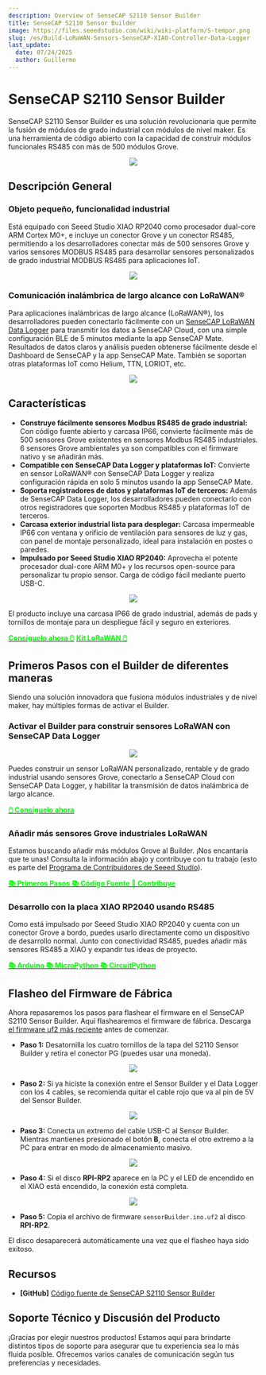 ```yaml
---
description: Overview of SenseCAP S2110 Sensor Builder
title: SenseCAP S2110 Sensor Builder
image: https://files.seeedstudio.com/wiki/wiki-platform/S-tempor.png
slug: /es/Build-LoRaWAN-Sensors-SenseCAP-XIAO-Controller-Data-Logger
last_update:
  date: 07/24/2025
  author: Guillermo
---
```


<!-- This wiki has been devided into 3 parts. -->

# SenseCAP S2110 Sensor Builder

SenseCAP S2110 Sensor Builder es una solución revolucionaria que permite la fusión de módulos de grado industrial con módulos de nivel maker. Es una herramienta de código abierto con la capacidad de construir módulos funcionales RS485 con más de 500 módulos Grove.

<div align="center"><img width={600} src="https://files.seeedstudio.com/wiki/SenseCAP_S2110_builder/SenseCAP-S2110-Sensor-Builder-105.jpg"/></div>

## Descripción General

### Objeto pequeño, funcionalidad industrial

Está equipado con Seeed Studio XIAO RP2040 como procesador dual-core ARM Cortex M0+, e incluye un conector Grove y un conector RS485, permitiendo a los desarrolladores conectar más de 500 sensores Grove y varios sensores MODBUS RS485 para desarrollar sensores personalizados de grado industrial MODBUS RS485 para aplicaciones IoT.

<div align="center"><img width={600} src="https://files.seeedstudio.com/wiki/SenseCAP-S2110/107.jpg"/></div>

### Comunicación inalámbrica de largo alcance con LoRaWAN®

Para aplicaciones inalámbricas de largo alcance (LoRaWAN®), los desarrolladores pueden conectarlo fácilmente con un [SenseCAP LoRaWAN Data Logger](https://www.seeedstudio.com/SenseCAP-S2100-LoRaWAN-Data-Logger-p-5361.html) para transmitir los datos a SenseCAP Cloud, con una simple configuración BLE de 5 minutos mediante la app SenseCAP Mate. Resultados de datos claros y análisis pueden obtenerse fácilmente desde el Dashboard de SenseCAP y la app SenseCAP Mate. También se soportan otras plataformas IoT como Helium, TTN, LORIOT, etc.

<div align="center"><img width={800} src="https://files.seeedstudio.com/wiki/SenseCAP_S2110_builder/SenseCAP-S2110-Sensor-Builder-106.jpg"/></div>

## Características

- **Construye fácilmente sensores Modbus RS485 de grado industrial:** Con código fuente abierto y carcasa IP66, convierte fácilmente más de 500 sensores Grove existentes en sensores Modbus RS485 industriales. 6 sensores Grove ambientales ya son compatibles con el firmware nativo y se añadirán más.
- **Compatible con SenseCAP Data Logger y plataformas IoT:** Convierte en sensor LoRaWAN® con SenseCAP Data Logger y realiza configuración rápida en solo 5 minutos usando la app SenseCAP Mate.
- **Soporta registradores de datos y plataformas IoT de terceros:** Además de SenseCAP Data Logger, los desarrolladores pueden conectarlo con otros registradores que soporten Modbus RS485 y plataformas IoT de terceros.
- **Carcasa exterior industrial lista para desplegar:** Carcasa impermeable IP66 con ventana y orificio de ventilación para sensores de luz y gas, con panel de montaje personalizado, ideal para instalación en postes o paredes.
- **Impulsado por Seeed Studio XIAO RP2040:** Aprovecha el potente procesador dual-core ARM M0+ y los recursos open-source para personalizar tu propio sensor. Carga de código fácil mediante puerto USB-C.

<div align="center"><img width={800} src="https://files.seeedstudio.com/wiki/SenseCAP-S2110/108.png"/></div>

El producto incluye una carcasa IP66 de grado industrial, además de pads y tornillos de montaje para un despliegue fácil y seguro en exteriores.

<div class="get_one_now_container" style={{textAlign: 'center'}}><a class="get_one_now_item" href="https://www.seeedstudio.com/SenseCAP-XIAO-LoRaWAN-Controller-p-5474.html"><strong><span><font color={'FFFFFF'} size={"4"}> Consíguelo ahora 🖱️</font></span></strong></a> <a class="get_one_now_item" href="https://www.seeedstudio.com/sensecap-outdoor-lorawan-sensor-kit-based-on-grove-p-5503.html"><strong><span><font color={'FFFFFF'} size={"4"}> Kit LoRaWAN 🖱️</font></span></strong></a> </div>

## Primeros Pasos con el Builder de diferentes maneras

Siendo una solución innovadora que fusiona módulos industriales y de nivel maker, hay múltiples formas de activar el Builder.

### Activar el Builder para construir sensores LoRaWAN con SenseCAP Data Logger

<div align="center"><img width={500} src="https://media-cdn.seeedstudio.com/media/catalog/product/cache/bb49d3ec4ee05b6f018e93f896b8a25d/1/-/1-e22011019-sensecap-s2110-lorawan-sensor-kit-first_1_.jpg"/></div>

Puedes construir un sensor LoRaWAN personalizado, rentable y de grado industrial usando sensores Grove, conectarlo a SenseCAP Cloud con SenseCAP Data Logger, y habilitar la transmisión de datos inalámbrica de largo alcance.

<div class="get_one_now_container" style={{textAlign: 'center'}}><a class="get_one_now_item" href="https://www.seeedstudio.com/SenseCAP-XIAO-LoRaWAN-Controller-p-5474.html"><strong><span><font color={'FFFFFF'} size={"4"}> 🖱️ Consíguelo ahora </font></span></strong></a> </div>

### Añadir más sensores Grove industriales LoRaWAN

Estamos buscando añadir más módulos Grove al Builder. ¡Nos encantaría que te unas! Consulta la información abajo y contribuye con tu trabajo (esto es parte del [Programa de Contribuidores de Seeed Studio](https://github.com/orgs/Seeed-Studio/projects/6/views/1?pane=issue&itemId=34120904)).

<div class="get_one_now_container" style={{textAlign: 'center'}}><a class="get_one_now_item" href="/list_of_supported_grove_n_adding_more"><strong><span><font color={'FFFFFF'} size={"4"}> 📚 Primeros Pasos </font></span></strong></a> <a class="get_one_now_item" href="https://github.com/Seeed-Studio/Seeed_Arduino_S2110"><strong><span><font color={'FFFFFF'} size={"4"}> 📚 Código Fuente </font></span></strong></a> <a class="get_one_now_item" href="https://github.com/orgs/Seeed-Studio/projects/6?pane=issue&itemId=34120904"><strong><span><font color={'FFFFFF'} size={"4"}> 🙋 Contribuye </font></span></strong></a> </div>

### Desarrollo con la placa XIAO RP2040 usando RS485

Como está impulsado por Seeed Studio XIAO RP2040 y cuenta con un conector Grove a bordo, puedes usarlo directamente como un dispositivo de desarrollo normal. Junto con conectividad RS485, puedes añadir más sensores RS485 a XIAO y expandir tus ideas de proyecto.

<div class="get_one_now_container" style={{textAlign: 'center'}}><a class="get_one_now_item" href="https://wiki.seeedstudio.com/XIAO-RP2040-with-Arduino/"><strong><span><font color={'FFFFFF'} size={"4"}> 📚 Arduino </font></span></strong></a> <a class="get_one_now_item" href="https://wiki.seeedstudio.com/XIAO-RP2040-with-MicroPython/"><strong><span><font color={'FFFFFF'} size={"4"}> 📚 MicroPython </font></span></strong></a> <a class="get_one_now_item" href="https://wiki.seeedstudio.com/XIAO-RP2040-with-CircuitPython/"><strong><span><font color={'FFFFFF'} size={"4"}> 📚 CircuitPython </font></span></strong></a></div>

## Flasheo del Firmware de Fábrica

Ahora repasaremos los pasos para flashear el firmware en el SenseCAP S2110 Sensor Builder. Aquí flashearemos el firmware de fábrica. Descarga [el firmware uf2 más reciente](https://github.com/Seeed-Studio/Seeed_Arduino_S2110/releases) antes de comenzar.

- **Paso 1:** Desatornilla los cuatro tornillos de la tapa del S2110 Sensor Builder y retira el conector PG (puedes usar una moneda).

<div align="center"><img width={400} src="https://files.seeedstudio.com/wiki/SenseCAP-S2110/92.jpg"/></div>

- **Paso 2:** Si ya hiciste la conexión entre el Sensor Builder y el Data Logger con los 4 cables, se recomienda quitar el cable rojo que va al pin de 5V del Sensor Builder.

<div align="center"><img width={400} src="https://files.seeedstudio.com/wiki/SenseCAP-S2110/97.jpg"/></div>

- **Paso 3:** Conecta un extremo del cable USB-C al Sensor Builder. Mientras mantienes presionado el botón **B**, conecta el otro extremo a la PC para entrar en modo de almacenamiento masivo.

<div align="center"><img width={400} src="https://files.seeedstudio.com/wiki/SenseCAP-S2110/98.jpg"/></div>

- **Paso 4:** Si el disco **RPI-RP2** aparece en la PC y el LED de encendido en el XIAO está encendido, la conexión está completa.

<div align="center"><img width={400} src="https://files.seeedstudio.com/wiki/SenseCAP-S2110/91.png"/></div>

- **Paso 5:** Copia el archivo de firmware `sensorBuilder.ino.uf2` al disco **RPI-RP2**.

El disco desaparecerá automáticamente una vez que el flasheo haya sido exitoso.

## Recursos

- **[GitHub]** [Código fuente de SenseCAP S2110 Sensor Builder](https://github.com/Seeed-Studio/Seeed_Arduino_S2110)

## Soporte Técnico y Discusión del Producto

¡Gracias por elegir nuestros productos! Estamos aquí para brindarte distintos tipos de soporte para asegurar que tu experiencia sea lo más fluida posible. Ofrecemos varios canales de comunicación según tus preferencias y necesidades.


<div class="button_tech_support_container">
<a href="https://forum.seeedstudio.com/" class="button_forum"></a> 
<a href="https://www.seeedstudio.com/contacts" class="button_email"></a>
</div>

<div class="button_tech_support_container">
<a href="https://discord.gg/eWkprNDMU7" class="button_discord"></a> 
<a href="https://github.com/Seeed-Studio/wiki-documents/discussions/69" class="button_discussion"></a>
</div>
